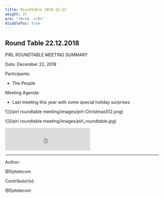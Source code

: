 ```yaml
---
title: Roundtable 2018-12-22
weight: 37
pre: "<b>14. </b>"
disableToc: true
---
```


## Round Table 22.12.2018

﻿PIRL ROUNDTABLE MEETING SUMMARY

Date: December 22, 2018

Participants:

- The People

Meeting Agenda:

 - Last meeting this year with some special holiday surprises 

![](/pirl roundtable meeting/images/pirl-Christmas512.png)

![](/pirl roundtable meeting/images/pirl_roundtable.jpg)



<iframe src="http://free.timeanddate.com/countdown/i6jva3yz/n1314/cf12/cm0/cu4/ct0/cs0/ca0/cr0/ss0/cac000/cpc000/pct/tcfff/fs100/szw320/szh135/tatTime%20left%20to%20Pirl%20Round%20Table%20in/taca2d629/tptTime%20since%20Event%20started%20in/tpca2d629/mac000/mpc000/iso2018-12-22T17:00:00" allowTransparency="true" frameborder="0" width="279" height="74"></iframe>






---
Author:


@Dptelecom



Contributor(s):


@Dptelecom